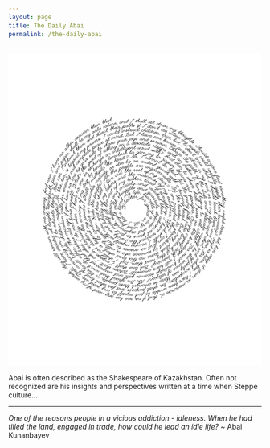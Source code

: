 ```yaml
---
layout: page
title: The Daily Abai
permalink: /the-daily-abai
---
```

<div class="d-flex flex-row justify-content-center align-items-center">
  <img src="/assets/images/spirals/book1-spiral-text.svg" class="img-fluid" />
</div>

Abai is often described as the Shakespeare of Kazakhstan. Often not recognized are his insights and perspectives written at a time when Steppe culture... 
<hr>


_One of the reasons people in a vicious addiction - idleness. When he had tilled the land, engaged in trade, how could he lead an idle life?_ ~ Abai Kunanbayev 